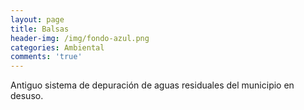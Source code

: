 ```yaml
---
layout: page
title: Balsas
header-img: /img/fondo-azul.png
categories: Ambiental
comments: 'true'
---
```



Antiguo sistema de depuración de aguas residuales del municipio en desuso.

<div class="photo-gallery">
<ul>
</ul>
</div>
